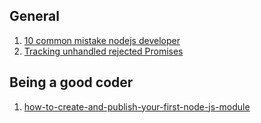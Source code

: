 ## General

1. [10 common mistake nodejs developer](general1)
1. [Tracking unhandled rejected Promises][general2]

[general1]: https://www.airpair.com/node.js/posts/top-10-mistakes-node-developers-make
[general2]: http://2ality.com/2016/04/unhandled-rejections.html



## Being a good coder

1.  [how-to-create-and-publish-your-first-node-js-module](good1)

[good1]: https://medium.com/@jdaudier/how-to-create-and-publish-your-first-node-js-module-444e7585b738
